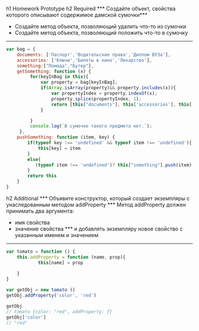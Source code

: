 h1 Homework Prototype 
h2 Required
*** Создайте объект, свойства которого описывают содержимое дамской сумочки***
* Создайте метод объекта, позволяющий удалить что-то из сумочки
* Создайте метод объекта, позволяющий положить что-то в сумочку
---
```js
var bag = {
    documents: ['Паспорт','Водительские права','Диплом ВУЗа'],
    accessories: ['Ключи','Билеты в кино','Лекарство'],
    something:["Помада","Бутер"],
    getSomething: function (x) {
         for(keyInBag in this){
             var property = bag[keyInBag];
             if(Array.isArray(property)&& property.includes(x)){
                 var propertyIndex = property.indexOf(x);
                 property.splice(propertyIndex, 1);
                 return [this["documents"], this['accessories'], this['something']]
             }

         }   
         console.log(`В сумочке такого предмета нет.`);
     },
    pushSomething: function (item, key) {
        if(typeof key !== 'undefined' && typeof item !== 'undefined'){
            this[key] = item 
        }
        else{
           (typeof item !== 'undefined')? this["something"].push(item):console.log('Значение не найдено');      
        }
        return this
    }
}
```
h2 Additional
*** Объявите конструктор, который создает экземпляры с унаследованным методом addProperty
*** Метод addProperty должен принимать два аргумента:
* имя свойства
* значение свойства
*** и добавлять экземпляру новое свойство с указанным именем и значением
---
```js
var tomato = function () {
    this.addProperty = function (name, prop){
            this[name] = prop
        
    } 
}

var getObj = new tomato ()
getObj.addProperty('color', 'red')

getObj
// tomato {color: "red", addProperty: ƒ}
getObj['color']
// "red"

```